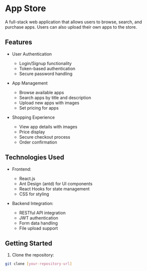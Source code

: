 # App Store

A full-stack web application that allows users to browse, search, and purchase apps. Users can also upload their own apps to the store.

## Features

- User Authentication
  - Login/Signup functionality
  - Token-based authentication
  - Secure password handling

- App Management
  - Browse available apps
  - Search apps by title and description
  - Upload new apps with images
  - Set pricing for apps

- Shopping Experience
  - View app details with images
  - Price display
  - Secure checkout process
  - Order confirmation

## Technologies Used

- Frontend:
  - React.js
  - Ant Design (antd) for UI components
  - React Hooks for state management
  - CSS for styling

- Backend Integration:
  - RESTful API integration
  - JWT authentication
  - Form data handling
  - File upload support

## Getting Started

1. Clone the repository:
```bash
git clone [your-repository-url]



